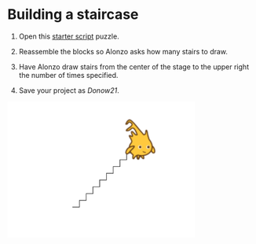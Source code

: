 # Building a staircase

1. Open this [starter script](https://snap.berkeley.edu/snap/snap.html#present:Username=andrewspiece&ProjectName=Do_Now%202.2_Starter) puzzle.

2. Reassemble the blocks so Alonzo asks how many stairs to draw.

3. Have Alonzo draw stairs from the center of the stage to the upper right the number of times specified.

4. Save your project as _Donow21_.

![Alonzo drawing stairs](images/do_now_22.PNG)
